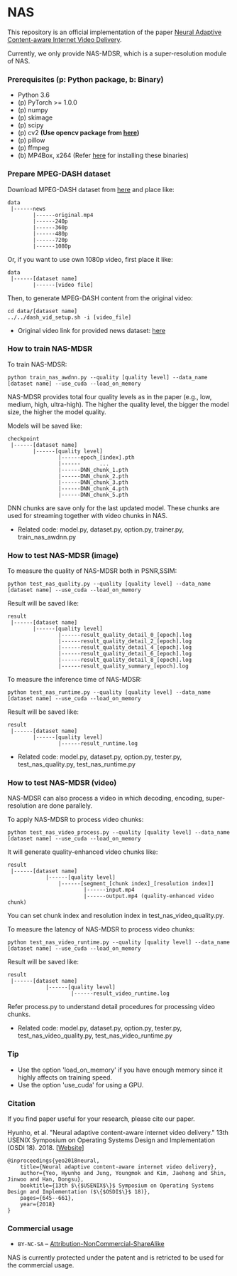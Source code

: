  # NAS
This repository is an official implementation of the paper [Neural Adaptive Content-aware Internet Video Delivery](https://ina.kaist.ac.kr/~nas).

Currently, we only provide NAS-MDSR, which is a super-resolution module of NAS.

### Prerequisites (p: Python package, b: Binary)

* Python 3.6
* (p) PyTorch >= 1.0.0
* (p) numpy
* (p) skimage
* (p) scipy
* (p) cv2 **(Use opencv package from [here](https://anaconda.org/conda-forge/opencv))**
* (p) pillow
* (p) ffmpeg
* (b) MP4Box, x264 (Refer [here](https://bitmovin.com/mp4box-dash-content-generation-x264/) for installing these binaries)

### Prepare MPEG-DASH dataset 

Download MPEG-DASH dataset from [here](https://www.dropbox.com/sh/tmfvbikh3gad7qy/AAAeptwDpHHg9FkVGaNAMV34a?dl=0) and place like:
```
data
 |------news
        |------original.mp4
        |------240p
        |------360p
        |------480p
        |------720p
        |------1080p
```

Or, if you want to use own 1080p video, first place it like:
```
data
 |------[dataset name]
        |------[video file]
```

Then, to generate MPEG-DASH content from the original video:
```
cd data/[dataset name]
../../dash_vid_setup.sh -i [video_file]
```

* Original video link for provided news dataset: [here](https://www.youtube.com/watch?v=4AtOU0dDXv8)

### How to train NAS-MDSR

To train NAS-MDSR: 
```
python train_nas_awdnn.py --quality [quality level] --data_name [dataset name] --use_cuda --load_on_memory
```
NAS-MDSR provides total four quality levels as in the paper (e.g., low, medium, high, ultra-high).
The higher the quality level, the bigger the model size, the higher the model quality.

Models will be saved like:
```
checkpoint
 |------[dataset name]
        |------[quality level]
                |------epoch_[index].pth
                |------      ...
                |------DNN_chunk_1.pth
                |------DNN_chunk_2.pth
                |------DNN_chunk_3.pth
                |------DNN_chunk_4.pth
                |------DNN_chunk_5.pth
```
DNN chunks are save only for the last updated model.
These chunks are used for streaming together with video chunks in NAS.

* Related code: model.py, dataset.py, option.py, trainer.py, train_nas_awdnn.py

### How to test NAS-MDSR (image)

To measure the quality of NAS-MDSR both in PSNR,SSIM:
```
python test_nas_quality.py --quality [quality level] --data_name [dataset name] --use_cuda --load_on_memory
```
Result will be saved like:
```
result
 |------[dataset name]
        |------[quality level]
                |------result_quality_detail_0_[epoch].log
                |------result_quality_detail_2_[epoch].log
                |------result_quality_detail_4_[epoch].log
                |------result_quality_detail_6_[epoch].log
                |------result_quality_detail_8_[epoch].log
                |------result_quality_summary_[epoch].log
```

To measure the inference time of NAS-MDSR:
```
python test_nas_runtime.py --quality [quality level] --data_name [dataset name] --use_cuda --load_on_memory
```
Result will be saved like:
```
result
 |------[dataset name]
        |------[quality level]
                |------result_runtime.log
```

* Related code: model.py, dataset.py, option.py, tester.py, test_nas_quality.py, test_nas_runtime.py

### How to test NAS-MDSR (video)

NAS-MDSR can also process a video in which decoding, encoding, super-resolution are done parallely.

To apply NAS-MDSR to process video chunks:
```
python test_nas_video_process.py --quality [quality level] --data_name [dataset name] --use_cuda --load_on_memory
```
It will generate quality-enhanced video chunks like:
```
result
 |------[dataset name]
            |------[quality level]
                |------[segment_[chunk index]_[resolution index]]
                        |------input.mp4
                        |------output.mp4 (quality-enhanced video chunk)
```
You can set chunk index and resolution index in test_nas_video_quality.py.

To measure the latency of NAS-MDSR to process video chunks:
```
python test_nas_video_runtime.py --quality [quality level] --data_name [dataset name] --use_cuda --load_on_memory
```
Result will be saved like:
```
result
 |------[dataset name]
            |------[quality level]
                    |------result_video_runtime.log
```
Refer process.py to understand detail procedures for processing video chunks.

* Related code: model.py, dataset.py, option.py, tester.py, test_nas_video_quality.py, test_nas_video_runtime.py

### Tip 

* Use the option 'load_on_memory' if you have enough memory since it highly affects on training speed.
* Use the option 'use_cuda' for using a GPU.

### Citation

If you find paper useful for your research, please cite our paper.

Hyunho, et al. "Neural adaptive content-aware internet video delivery." 13th USENIX Symposium on Operating Systems Design and Implementation (OSDI 18). 2018. [[Website](http://ina.kaist.ac.kr/~nas/)] 
```
@inproceedings{yeo2018neural,
    title={Neural adaptive content-aware internet video delivery},
    author={Yeo, Hyunho and Jung, Youngmok and Kim, Jaehong and Shin, Jinwoo and Han, Dongsu},
    booktitle={13th $\{$USENIX$\}$ Symposium on Operating Systems Design and Implementation ($\{$OSDI$\}$ 18)},
    pages={645--661},
    year={2018}
}
```

### Commercial usage

* `BY-NC-SA` – [Attribution-NonCommercial-ShareAlike](https://github.com/idleberg/Creative-Commons-Markdown/blob/master/4.0/by-nc-sa.markdown)

NAS is currently protected under the patent and is retricted to be used for the commercial usage.
